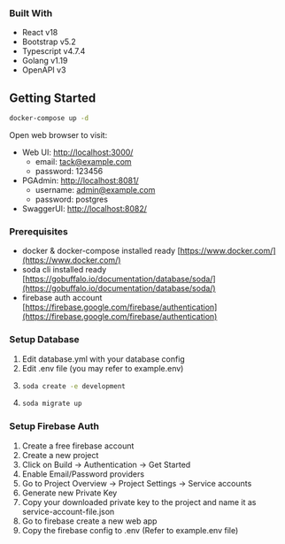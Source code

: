 ### Built With

* React v18
* Bootstrap v5.2
* Typescript v4.7.4
* Golang v1.19
* OpenAPI v3

## Getting Started

```sh
docker-compose up -d
```

Open web browser to visit:
* Web UI: [http://localhost:3000/](http://localhost:3000/)
    - email: tack@example.com
    - password: 123456
* PGAdmin: [http://localhost:8081/](http://localhost:8081/)
    - username: admin@example.com
    - password: postgres
* SwaggerUI: [http://localhost:8082/](http://localhost:8082/)

### Prerequisites

* docker & docker-compose installed ready
  [https://www.docker.com/](https://www.docker.com/)
* soda cli installed ready
  [https://gobuffalo.io/documentation/database/soda/](https://gobuffalo.io/documentation/database/soda/)
* firebase auth account
  [https://firebase.google.com/firebase/authentication](https://firebase.google.com/firebase/authentication)

### Setup Database

1. Edit database.yml with your database config
2. Edit .env file (you may refer to example.env)
2. ```sh
   soda create -e development
   ```
3. ```sh
   soda migrate up
   ```
### Setup Firebase Auth

1. Create a free firebase account
2. Create a new project
3. Click on Build -> Authentication -> Get Started
4. Enable Email/Password providers
5. Go to Project Overview -> Project Settings -> Service accounts
6. Generate new Private Key
7. Copy your downloaded private key to the project and name it as service-account-file.json
8. Go to firebase create a new web app
9. Copy the firebase config to .env (Refer to example.env file)
